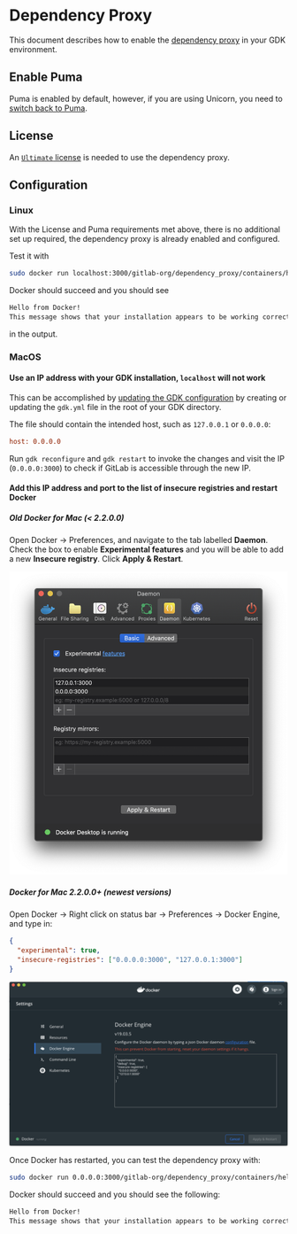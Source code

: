 # Dependency Proxy

This document describes how to enable the [dependency proxy](https://docs.gitlab.com/ee/user/packages/dependency_proxy/)
in your GDK environment.

## Enable Puma

Puma is enabled by default, however, if you are using Unicorn, you need to
[switch back to Puma](unicorn.md).

## License

An [`Ultimate` license](https://about.gitlab.com/handbook/developer-onboarding/#working-on-gitlab-ee)
is needed to use the dependency proxy.

## Configuration

### Linux

With the License and Puma requirements met above, there is no additional set up required,
the dependency proxy is already enabled and configured.

Test it with

```sh
sudo docker run localhost:3000/gitlab-org/dependency_proxy/containers/hello-world:latest
```

Docker should succeed and you should see

```sh
Hello from Docker!
This message shows that your installation appears to be working correctly.
```

in the output.

### MacOS

#### Use an IP address with your GDK installation, `localhost` will not work

This can be accomplished by [updating the GDK configuration](configuration.md) by
creating or updating the `gdk.yml` file in the root of your GDK directory.

The file should contain the intended host, such as `127.0.0.1` or `0.0.0.0`:

```ini
host: 0.0.0.0
```

Run `gdk reconfigure` and `gdk restart` to invoke the changes and visit the IP
(`0.0.0.0:3000`) to check if GitLab is accessible through the new IP.

#### Add this IP address and port to the list of insecure registries and restart Docker

##### Old Docker for Mac (< 2.2.0.0)

Open Docker -> Preferences, and navigate to the tab labelled **Daemon**.
Check the box to enable **Experimental features** and you will be able to add
a new **Insecure registry**. Click **Apply & Restart**.

![Adding an insecure registry](img/dependency_proxy_macos_config.png)

##### Docker for Mac 2.2.0.0+ (newest versions)

Open Docker -> Right click on status bar -> Preferences -> Docker Engine, and type in:

```json
{
  "experimental": true,
  "insecure-registries": ["0.0.0.0:3000", "127.0.0.1:3000"]
}
```

![Adding an insecure registry on the new app](img/dependency_proxy_macos_config_new.png)

Once Docker has restarted, you can test the dependency proxy with:

```sh
sudo docker run 0.0.0.0:3000/gitlab-org/dependency_proxy/containers/hello-world:latest
```

Docker should succeed and you should see the following:

```sh
Hello from Docker!
This message shows that your installation appears to be working correctly.
```
